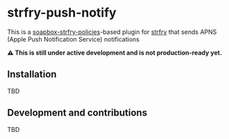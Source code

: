 strfry-push-notify
==================

This is a [soapbox-strfry-policies](https://gitlab.com/soapbox-pub/strfry-policies/-/tree/develop)-based plugin for [strfry](https://github.com/hoytech/strfry) that sends APNS (Apple Push Notification Service) notifications

**⚠️  This is still under active development and is not production-ready yet.**

## Installation

TBD

## Development and contributions

TBD

